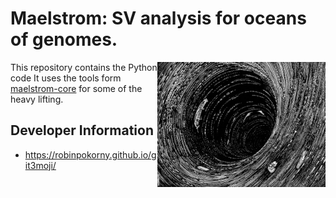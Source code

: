 # Maelstrom: SV analysis for oceans of genomes.

<img align="right" width="269" height="200" src="images/maelstrom-clarke.jpg">

This repository contains the Python code 
It uses the tools form [maelstrom-core](https://github.com/bihealth/maelstrom-core) for some of the heavy lifting.

## Developer Information

- https://robinpokorny.github.io/git3moji/
